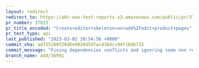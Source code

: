 ```yaml
---
layout: redirect
redirect_to: https://a8c-woo-test-reports.s3.amazonaws.com/public/pr/37023/api/index.html
pr_number: 37023
pr_title_encoded: "Create+editor+skeleton+on+add%2Fedit+product+pages"
pr_test_type: api
last_published: "2023-03-02 20:54:56 +0000"
commit_sha: ad755269f20d6e9024d5d7acd388cc94f18db725
commit_message: "Fixing dependencies conflicts and ignoring some non running test"
branch_name: add/36991
---
```

